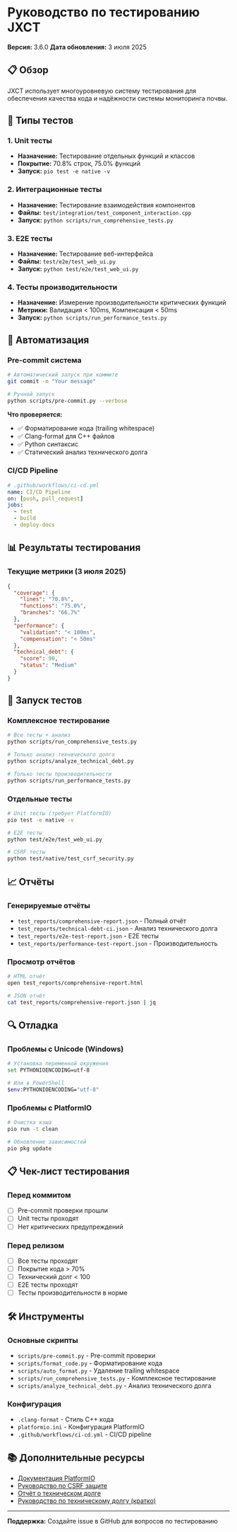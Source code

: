 # Руководство по тестированию JXCT

**Версия:** 3.6.0
**Дата обновления:** 3 июля 2025

## 📋 Обзор

JXCT использует многоуровневую систему тестирования для обеспечения качества кода и надёжности системы мониторинга почвы.

## 🧪 Типы тестов

### 1. Unit тесты
- **Назначение:** Тестирование отдельных функций и классов
- **Покрытие:** 70.8% строк, 75.0% функций
- **Запуск:** `pio test -e native -v`

### 2. Интеграционные тесты
- **Назначение:** Тестирование взаимодействия компонентов
- **Файлы:** `test/integration/test_component_interaction.cpp`
- **Запуск:** `python scripts/run_comprehensive_tests.py`

### 3. E2E тесты
- **Назначение:** Тестирование веб-интерфейса
- **Файлы:** `test/e2e/test_web_ui.py`
- **Запуск:** `python test/e2e/test_web_ui.py`

### 4. Тесты производительности
- **Назначение:** Измерение производительности критических функций
- **Метрики:** Валидация < 100ms, Компенсация < 50ms
- **Запуск:** `python scripts/run_performance_tests.py`

## 🔧 Автоматизация

### Pre-commit система
```bash
# Автоматический запуск при коммите
git commit -m "Your message"

# Ручной запуск
python scripts/pre-commit.py --verbose
```

**Что проверяется:**
- ✅ Форматирование кода (trailing whitespace)
- ✅ Clang-format для C++ файлов
- ✅ Python синтаксис
- ✅ Статический анализ технического долга

### CI/CD Pipeline
```yaml
# .github/workflows/ci-cd.yml
name: CI/CD Pipeline
on: [push, pull_request]
jobs:
  - test
  - build
  - deploy-docs
```

## 📊 Результаты тестирования

### Текущие метрики (3 июля 2025)
```json
{
  "coverage": {
    "lines": "70.8%",
    "functions": "75.0%",
    "branches": "66.7%"
  },
  "performance": {
    "validation": "< 100ms",
    "compensation": "< 50ms"
  },
  "technical_debt": {
    "score": 90,
    "status": "Medium"
  }
}
```

## 🚀 Запуск тестов

### Комплексное тестирование
```bash
# Все тесты + анализ
python scripts/run_comprehensive_tests.py

# Только анализ технического долга
python scripts/analyze_technical_debt.py

# Только тесты производительности
python scripts/run_performance_tests.py
```

### Отдельные тесты
```bash
# Unit тесты (требует PlatformIO)
pio test -e native -v

# E2E тесты
python test/e2e/test_web_ui.py

# CSRF тесты
python test/native/test_csrf_security.py
```

## 📈 Отчёты

### Генерируемые отчёты
- `test_reports/comprehensive-report.json` - Полный отчёт
- `test_reports/technical-debt-ci.json` - Анализ технического долга
- `test_reports/e2e-test-report.json` - E2E тесты
- `test_reports/performance-test-report.json` - Производительность

### Просмотр отчётов
```bash
# HTML отчёт
open test_reports/comprehensive-report.html

# JSON отчёт
cat test_reports/comprehensive-report.json | jq
```

## 🔍 Отладка

### Проблемы с Unicode (Windows)
```bash
# Установка переменной окружения
set PYTHONIOENCODING=utf-8

# Или в PowerShell
$env:PYTHONIOENCODING="utf-8"
```

### Проблемы с PlatformIO
```bash
# Очистка кэша
pio run -t clean

# Обновление зависимостей
pio pkg update
```

## 📋 Чек-лист тестирования

### Перед коммитом
- [ ] Pre-commit проверки прошли
- [ ] Unit тесты проходят
- [ ] Нет критических предупреждений

### Перед релизом
- [ ] Все тесты проходят
- [ ] Покрытие кода > 70%
- [ ] Технический долг < 100
- [ ] E2E тесты проходят
- [ ] Тесты производительности в норме

## 🛠️ Инструменты

### Основные скрипты
- `scripts/pre-commit.py` - Pre-commit проверки
- `scripts/format_code.py` - Форматирование кода
- `scripts/auto_format.py` - Удаление trailing whitespace
- `scripts/run_comprehensive_tests.py` - Комплексное тестирование
- `scripts/analyze_technical_debt.py` - Анализ технического долга

### Конфигурация
- `.clang-format` - Стиль C++ кода
- `platformio.ini` - Конфигурация PlatformIO
- `.github/workflows/ci-cd.yml` - CI/CD pipeline

## 📚 Дополнительные ресурсы

- [Документация PlatformIO](https://docs.platformio.org/)
- [Руководство по CSRF защите](CSRF_SECURITY_AUDIT.md)
- [Отчёт о техническом долге](dev/TECH_DEBT_REPORT_2025-06.md)
- [Руководство по техническому долгу (кратко)](dev/TECH_DEBT_QUICK_REFERENCE.md)

---

**Поддержка:** Создайте issue в GitHub для вопросов по тестированию
